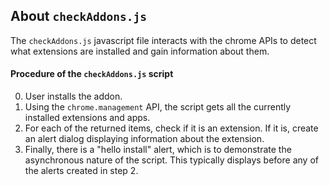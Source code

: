 ## About `checkAddons.js`

The `checkAddons.js` javascript file interacts with the chrome APIs to detect what extensions are installed and gain information about them.

#### Procedure of the `checkAddons.js` script

0. User installs the addon.
1. Using the `chrome.management` API, the script gets all the currently installed extensions and apps.
2. For each of the returned items, check if it is an extension. If it is, create an alert dialog displaying information about the extension. 
3. Finally, there is a "hello install" alert, which is to demonstrate the asynchronous nature of the script. This typically displays before any of the alerts created in step 2. 
